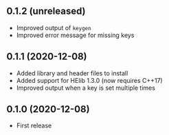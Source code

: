 ## 0.1.2 (unreleased)

- Improved output of `keygen`
- Improved error message for missing keys

## 0.1.1 (2020-12-08)

- Added library and header files to install
- Added support for HElib 1.3.0 (now requires C++17)
- Improved output when a key is set multiple times

## 0.1.0 (2020-12-08)

- First release
